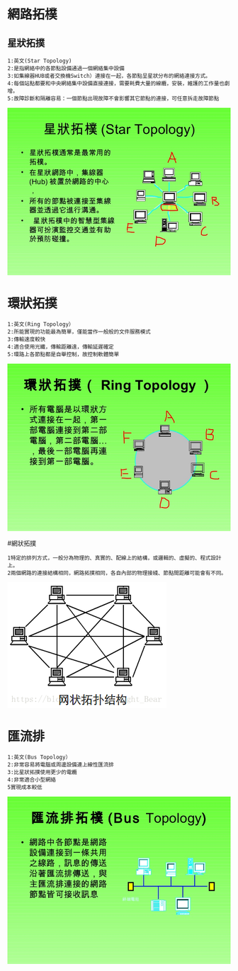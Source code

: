 # 網路拓樸
## 星狀拓撲
```
1:英文(Star Topology)
2:是指網絡中的各節點設備通過一個網絡集中設備
3:如集線器HUB或者交換機Switch）連接在一起，各節點呈星狀分布的網絡連接方式。
4:每個站點都要和中央網絡集中設備直接連接，需要耗費大量的線纜，安裝，維護的工作量也劇增。
5:故障診斷和隔離容易：一個節點出現故障不會影響其它節點的連接，可任意拆走故障節點
```
![image](https://github.com/linzihao-ui/computer_Introduction/blob/main/pic/-11-728.jpg)


# 環狀拓撲
```
1:英文(Ring Topology）
2:所能實現的功能最為簡單，僅能當作一般般的文件服務模式
3:傳輸速度較快
4:適合使用光纖，傳輸距離遠，傳輸延遲確定
5:環路上各節點都是自舉控制，故控制軟體簡單
```
![image](https://github.com/linzihao-ui/computer_Introduction/blob/main/pic/-5-728.jpg)

#網狀拓撲
```
1特定的排列方式，一般分為物理的、真實的、配線上的結構，或邏輯的、虛擬的、程式設計上。
2兩個網路的連接結構相同，網路拓撲相同，各自內部的物理接綫、節點間距離可能會有不同。
```
![image](https://github.com/linzihao-ui/computer_Introduction/blob/main/pic/v2-5276373460db7df369674ef7b936c096_b.gif)

# 匯流排
```
1:英文(Bus Topology）
2:非常容易將電腦或周邊設備連上線性匯流排
3:比星狀拓撲使用更少的電纜
4:非常適合小型網絡
5實現成本較低
```
![image](https://github.com/linzihao-ui/computer_Introduction/blob/main/pic/-9-728.jpg)




